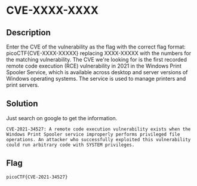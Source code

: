 # CVE-XXXX-XXXX

## Description
Enter the CVE of the vulnerability as the flag with the correct flag format:
picoCTF{CVE-XXXX-XXXXX} replacing XXXX-XXXXX with the numbers for the matching vulnerability.
The CVE we're looking for is the first recorded remote code execution (RCE) vulnerability in 2021 in the Windows Print Spooler Service, which is available across desktop and server versions of Windows operating systems. The service is used to manage printers and print servers.

## Solution
Just search on google to get the information.

```
CVE-2021-34527: A remote code execution vulnerability exists when the Windows Print Spooler service improperly performs privileged file operations. An attacker who successfully exploited this vulnerability could run arbitrary code with SYSTEM privileges.
```

## Flag
    picoCTF{CVE-2021-34527}